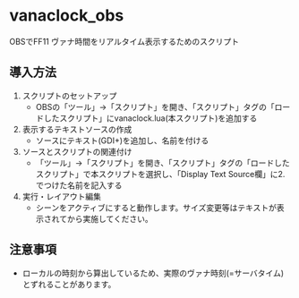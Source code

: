 # vanaclock_obs
OBSでFF11 ヴァナ時間をリアルタイム表示するためのスクリプト

## 導入方法
1. スクリプトのセットアップ
   - OBSの「ツール」→「スクリプト」を開き、「スクリプト」タグの「ロードしたスクリプト」にvanaclock.lua(本スクリプト)を追加する
2. 表示するテキストソースの作成
   - ソースにテキスト(GDI+)を追加し、名前を付ける
3. ソースとスクリプトの関連付け
   - 「ツール」→「スクリプト」を開き、「スクリプト」タグの「ロードしたスクリプト」で本スクリプトを選択し、「Display Text Source欄」に2.でつけた名前を記入する
4. 実行・レイアウト編集
   - シーンをアクティブにすると動作します。サイズ変更等はテキストが表示されてから実施してください。
  
## 注意事項
- ローカルの時刻から算出しているため、実際のヴァナ時刻(=サーバタイム)とずれることがあります。
